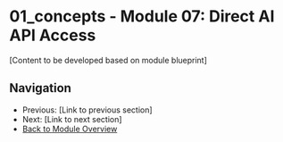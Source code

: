# 01_concepts - Module 07: Direct AI API Access

[Content to be developed based on module blueprint]

## Navigation
- Previous: [Link to previous section]
- Next: [Link to next section]
- [Back to Module Overview](README.md)
